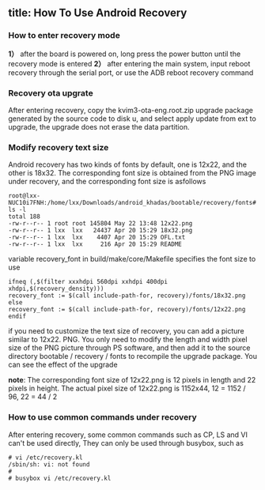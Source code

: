 title: How To Use Android Recovery
---

### How to enter recovery mode
**1）** after the board is powered on, long press the power button until the recovery mode is entered
**2）** after entering the main system, input reboot recovery through the serial port, or use the ADB reboot recovery command

### Recovery ota upgrate
After entering recovery, copy the kvim3-ota-eng.root.zip upgrade package generated by the source code to disk u, 
and select apply update from ext to upgrade, the upgrade does not erase the data partition.

### Modify recovery text size
Android recovery has two kinds of fonts by default, one is 12x22, and the other is 18x32. The corresponding font size is obtained from the PNG image under recovery, 
and the corresponding font size is asfollows
```shell
root@lxx-NUC10i7FNH:/home/lxx/Downloads/android_khadas/bootable/recovery/fonts# ls -l
total 188
-rw-r--r-- 1 root root 145804 May 22 13:48 12x22.png
-rw-r--r-- 1 lxx  lxx   24437 Apr 20 15:29 18x32.png
-rw-r--r-- 1 lxx  lxx    4407 Apr 20 15:29 OFL.txt
-rw-r--r-- 1 lxx  lxx     216 Apr 20 15:29 README

```
variable recovery_font in build/make/core/Makefile specifies the font size to use
```shell
ifneq (,$(filter xxxhdpi 560dpi xxhdpi 400dpi xhdpi,$(recovery_density)))
recovery_font := $(call include-path-for, recovery)/fonts/18x32.png
else
recovery_font := $(call include-path-for, recovery)/fonts/12x22.png
endif

```
if you need to customize the text size of recovery, you can add a picture similar to 12x22. PNG. You only need to modify the length and width pixel size of the PNG picture through PS software, 
and then add it to the source directory bootable / recovery / fonts to recompile the upgrade package. You can see the effect of the upgrade

**note**: The corresponding font size of 12x22.png is 12 pixels in length and 22 pixels in height. The actual pixel size of 12x22.png is 1152x44, 12 = 1152 / 96, 22 = 44 / 2 

### How to use common commands under recovery
After entering recovery, some common commands such as CP, LS and VI can't be used directly, They can only be used through busybox, such as
```shell
# vi /etc/recovery.kl                                                          
/sbin/sh: vi: not found
# 
# busybox vi /etc/recovery.kl 
```


